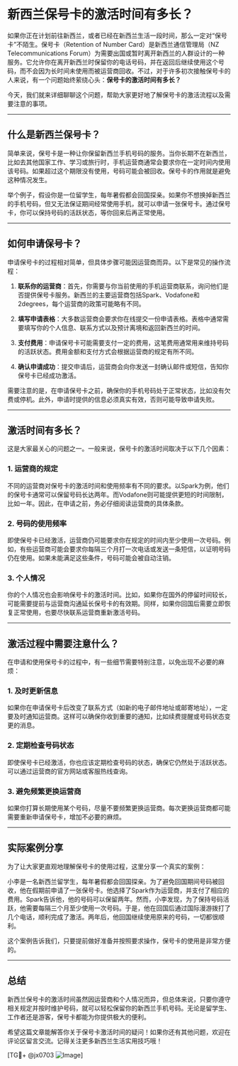 # 新西兰保号卡的激活时间有多长？

如果你正在计划前往新西兰，或者已经在新西兰生活一段时间，那么一定对“保号卡”不陌生。保号卡（Retention of Number Card）是新西兰通信管理局（NZ Telecommunications Forum）为需要出国或暂时离开新西兰的人群设计的一种服务。它允许你在离开新西兰时保留你的电话号码，并在返回后继续使用这个号码，而不会因为长时间未使用而被运营商回收。不过，对于许多初次接触保号卡的人来说，有一个问题始终萦绕心头：**保号卡的激活时间有多长？**

今天，我们就来详细聊聊这个问题，帮助大家更好地了解保号卡的激活流程以及需要注意的事项。

---

## 什么是新西兰保号卡？

简单来说，保号卡是一种让你保留新西兰手机号码的服务。当你长期不在新西兰，比如去其他国家工作、学习或旅行时，手机运营商通常会要求你在一定时间内使用该号码。如果超过这个期限没有使用，号码可能会被回收。保号卡的作用就是避免这种情况发生。

举个例子，假设你是一位留学生，每年暑假都会回国探亲。如果你不想换掉新西兰的手机号码，但又无法保证期间经常使用手机，就可以申请一张保号卡。通过保号卡，你可以保持号码的活跃状态，等你回来后再正常使用。

---

## 如何申请保号卡？

申请保号卡的过程相对简单，但具体步骤可能因运营商而异。以下是常见的操作流程：

1. **联系你的运营商**：首先，你需要与你当前使用的手机运营商联系，询问他们是否提供保号卡服务。新西兰的主要运营商包括Spark、Vodafone和2degrees，每个运营商的政策可能略有不同。

2. **填写申请表格**：大多数运营商会要求你在线提交一份申请表格。表格中通常需要填写你的个人信息、联系方式以及预计离境和返回新西兰的时间。

3. **支付费用**：申请保号卡可能需要支付一定的费用，这笔费用通常用来维持号码的活跃状态。费用金额和支付方式会根据运营商的规定有所不同。

4. **确认申请成功**：提交申请后，运营商会向你发送一封确认邮件或短信，告知你保号卡已经成功激活。

需要注意的是，在申请保号卡之前，确保你的手机号码处于正常状态，比如没有欠费或停机。此外，申请时提供的信息必须真实有效，否则可能导致申请失败。

---

## 激活时间有多长？

这是大家最关心的问题之一。一般来说，保号卡的激活时间取决于以下几个因素：

### 1. **运营商的规定**
不同的运营商对保号卡的激活时间和使用频率有不同的要求。以Spark为例，他们的保号卡通常可以保留号码长达两年。而Vodafone则可能提供更短的时间限制，比如一年。因此，在申请之前，务必仔细阅读运营商的具体条款。

### 2. **号码的使用频率**
即使保号卡已经激活，运营商仍可能要求你在规定的时间内至少使用一次号码。例如，有些运营商可能会要求你每隔三个月打一次电话或发送一条短信，以证明号码仍在使用。如果未能满足这些条件，号码可能会被自动注销。

### 3. **个人情况**
你的个人情况也会影响保号卡的激活时间。比如，如果你在国外的停留时间较长，可能需要提前与运营商沟通延长保号卡的有效期。同样，如果你回国后需要立即恢复正常使用，也要尽快联系运营商重新激活号码。

---

## 激活过程中需要注意什么？

在申请和使用保号卡的过程中，有一些细节需要特别注意，以免出现不必要的麻烦：

### 1. **及时更新信息**
如果你在申请保号卡后改变了联系方式（如新的电子邮件地址或邮寄地址），一定要及时通知运营商。这样可以确保你收到重要的通知，比如续费提醒或号码状态变更的消息。

### 2. **定期检查号码状态**
即使保号卡已经激活，你也应该定期检查号码的状态，确保它仍然处于活跃状态。可以通过运营商的官方网站或客服热线查询。

### 3. **避免频繁更换运营商**
如果你打算长期使用某个号码，尽量不要频繁更换运营商。每次更换运营商都可能需要重新申请保号卡，增加不必要的麻烦。

---

## 实际案例分享

为了让大家更直观地理解保号卡的使用过程，这里分享一个真实的案例：

小李是一名新西兰留学生，每年暑假都会回国探亲。为了避免回国期间号码被回收，他在假期前申请了一张保号卡。他选择了Spark作为运营商，并支付了相应的费用。Spark告诉他，他的号码可以保留两年。然而，小李发现，为了保持号码活跃，他需要每隔三个月至少使用一次号码。于是，他在回国后通过国际漫游拨打了几个电话，顺利完成了激活。两年后，他回国继续使用原来的号码，一切都很顺利。

这个案例告诉我们，只要提前做好准备并按照要求操作，保号卡的使用是非常方便的。

---

## 总结

新西兰保号卡的激活时间虽然因运营商和个人情况而异，但总体来说，只要你遵守相关规定并按时维护号码，就可以轻松保留你的新西兰手机号码。无论是留学生、工作者还是游客，保号卡都能为你提供极大的便利。

希望这篇文章能解答你关于保号卡激活时间的疑问！如果你还有其他问题，欢迎在评论区留言交流。记得关注更多新西兰生活实用技巧哦！

[TG💪+ @jx0703 ![Image](https://github.com/user-attachments/assets/dbca1d08-cadb-493c-b0ec-ad6f7a83f270)]